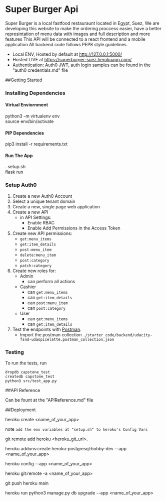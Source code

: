 # Super Burger Api

Super Burger is a local fastfood restauraunt located in Egypt, Suez, We are developing this website to make the ordering proccess easier, have a better represintation of menu data with images and full description and more features 
This API will be connected to a react frontend and a mobile application
All backend code follows PEP8 style guidelines. 

- Local ENV, Hosted by default at http://127.0.0.1:5000/
- Hosted LIVE at https://superburger-suez.herokuapp.com/
- Authentication: Auth0 JWT, auth login samples can be found in the "auth0 credentials.md" file

##Getting Started

### Installing Dependencies

#### Virtual Enviornment

python3 -m virtualenv env   
source env/bin/activate

#### PIP Dependencies
 
pip3 install -r requirements.txt

#### Run The App

. setup.sh  
flask run 

### Setup Auth0 

1. Create a new Auth0 Account
2. Select a unique tenant domain
3. Create a new, single page web application
4. Create a new API
    - in API Settings:
        - Enable RBAC
        - Enable Add Permissions in the Access Token
5. Create new API permissions:
    - `get:menu_items`
    - `get:item_details`
    - `post:menu_item`
    - `delete:menu_item`
    - `post:category`
    - `patch:category`
6. Create new roles for:
    - Admin
        - can perform all actions
    - Cashier
        - can `get:menu_items`
        - can `get:item_details`
        - can `post:menu_item`
        - can `post:category`
    - User
        - can `get:menu_items`
        - can `get:item_details`
7. Test the endpoints with [Postman](https://getpostman.com). 
    - Import the postman collection `./starter_code/backend/udacity-fsnd-udaspicelatte.postman_collection.json`


### Testing
To run the tests, run

```
dropdb capstone_test
createdb capstone_test
python3 src/test_app.py
```

##API Reference

Can be fount at the "APIReference.md" file

##Deployment

heroku create <name_of_your_app>

note `add the env variables at "setup.sh" to heroku's Config Vars`

git remote add heroku <heroku_git_url>.

heroku addons:create heroku-postgresql:hobby-dev --app <name_of_your_app>

heroku config --app <name_of_your_app>

heroku git:remote -a <name_of_your_app>

git push heroku main

heroku run python3 manage.py db upgrade --app <name_of_your_app>


